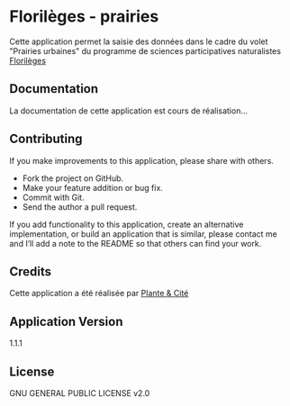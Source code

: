 # Florilèges - prairies

Cette application permet la saisie des données dans le cadre du volet "Prairies urbaines" du programme de sciences participatives naturalistes [Florilèges](http://www.florileges.info)

## Documentation

La documentation de cette application est cours de réalisation...

## Contributing

If you make improvements to this application, please share with others.

- Fork the project on GitHub.
- Make your feature addition or bug fix.
- Commit with Git.
- Send the author a pull request.

If you add functionality to this application, create an alternative
implementation, or build an application that is similar, please contact
me and I’ll add a note to the README so that others can find your work.

## Credits

Cette application a été réalisée par [Plante & Cité](http://www.plante-et-cite.fr)

## Application Version

1.1.1

## License

GNU GENERAL PUBLIC LICENSE v2.0

